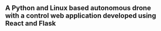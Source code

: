 ## A Python and Linux based autonomous drone with a control web application developed using React and Flask
